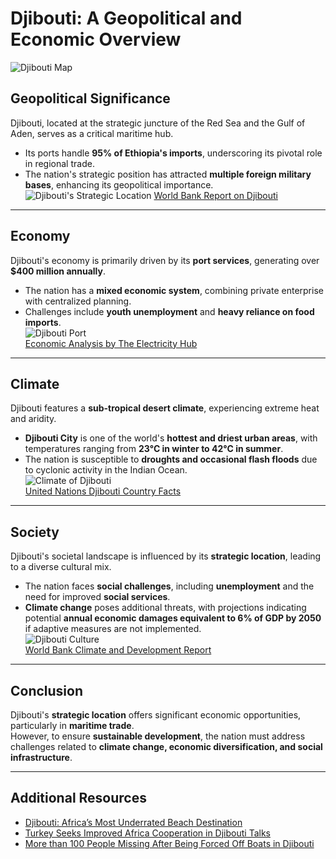 # Djibouti: A Geopolitical and Economic Overview

![Djibouti Map
](https://external-content.duckduckgo.com/iu/?u=https%3A%2F%2Fwww.worldatlas.com%2Fwebimage%2Fcountrys%2Fafrica%2Flgcolor%2Fdjcolor.gif&f=1&nofb=1&ipt=1bfcf084db3d317a3c42906274438050200aad3dd6e340ad51c638cd14824232&ipo=images)

## Geopolitical Significance
Djibouti, located at the strategic juncture of the Red Sea and the Gulf of Aden, serves as a critical maritime hub.  
- Its ports handle **95% of Ethiopia's imports**, underscoring its pivotal role in regional trade.  
- The nation's strategic position has attracted **multiple foreign military bases**, enhancing its geopolitical importance.  
![Djibouti's Strategic Location](https://external-content.duckduckgo.com/iu/?u=https%3A%2F%2Fcdn.britannica.com%2F24%2F24-050-A663AD6B%2FDjibouti-map-boundaries-cities-locator.jpg&f=1&nofb=1&ipt=54f26a05901fb96e080235d0f39962c4f8727c57169d55633487e1e44310d467&ipo=images)
[World Bank Report on Djibouti](https://www.worldbank.org/en/news/video/2025/01/22/effects-of-climate-change-on-development-in-djibouti)

---

## Economy
Djibouti's economy is primarily driven by its **port services**, generating over **$400 million annually**.  
- The nation has a **mixed economic system**, combining private enterprise with centralized planning.  
- Challenges include **youth unemployment** and **heavy reliance on food imports**.  
![Djibouti Port](https://external-content.duckduckgo.com/iu/?u=https%3A%2F%2Fredseapower.dj%2Fwp-content%2Fuploads%2F2019%2F12%2Fdj_economic_overview_1.png&f=1&nofb=1&ipt=e4c5822b8937b8ff6ec05fe7e21cdc13830c8c9cfcdff15fe3265e57b40d4134&ipo=images)  
[Economic Analysis by The Electricity Hub](https://theelectricityhub.com/djiboutis-road-to-sustainability-tackling-climate-risks-and-driving-economic-transformation/)  

---

## Climate
Djibouti features a **sub-tropical desert climate**, experiencing extreme heat and aridity.  
- **Djibouti City** is one of the world's **hottest and driest urban areas**, with temperatures ranging from **23°C in winter to 42°C in summer**.  
- The nation is susceptible to **droughts and occasional flash floods** due to cyclonic activity in the Indian Ocean.  
![Climate of Djibouti](https://external-content.duckduckgo.com/iu/?u=https%3A%2F%2Fi.pinimg.com%2Foriginals%2Ff0%2F47%2F52%2Ff04752ebf7b4472adc9e7deb2973ed39.png&f=1&nofb=1&ipt=bac71bed7c12fb2db000384753a921c281c37a046f8ac708151936c44e9af92d&ipo=images)  
[United Nations Djibouti Country Facts](https://www.un.int/djibouti/djibouti/country-facts)  

---

## Society
Djibouti's societal landscape is influenced by its **strategic location**, leading to a diverse cultural mix.  
- The nation faces **social challenges**, including **unemployment** and the need for improved **social services**.  
- **Climate change** poses additional threats, with projections indicating potential **annual economic damages equivalent to 6% of GDP by 2050** if adaptive measures are not implemented.  
![Djibouti Culture](https://external-content.duckduckgo.com/iu/?u=https%3A%2F%2Fcdn.britannica.com%2F08%2F184108-050-F86A67C2%2FWorld-Data-ethnic-composition-pie-chart-Djibouti.jpg&f=1&nofb=1&ipt=71e33df7873eafbf2d7e3b02cc017d7293cd34393c93e12c810686d30042bc01&ipo=images)  
[World Bank Climate and Development Report](https://www.worldbank.org/en/country/djibouti/publication/djibouti-country-climate-and-development-report)  

---

## Conclusion
Djibouti's **strategic location** offers significant economic opportunities, particularly in **maritime trade**.  
However, to ensure **sustainable development**, the nation must address challenges related to **climate change, economic diversification, and social infrastructure**.  

---

## Additional Resources
- [Djibouti: Africa’s Most Underrated Beach Destination](https://www.thetimes.co.uk/article/djibouti-adventure-holiday-ksmfb6lmz)  
- [Turkey Seeks Improved Africa Cooperation in Djibouti Talks](https://www.reuters.com/world/middle-east/turkey-seek-improved-africa-cooperation-djibouti-talks-officials-say-2024-10-25/)  
- [More than 100 People Missing After Being Forced Off Boats in Djibouti](https://www.theguardian.com/world/2024/oct/04/scores-missing-after-being-forced-out-of-boats-off-djibouti-coast)  
